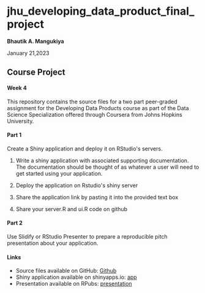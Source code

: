 # jhu_developing_data_product_final_project


**Bhautik A. Mangukiya**

January 21,2023

## Course Project

#### Week 4

This repository contains the source files for a two part peer-graded assignment
for the Developing Data Products course as part of the Data Science
Specialization offered through Coursera from Johns Hopkins University.

#### Part 1

Create a Shiny application and deploy it on RStudio's servers.

1. Write a shiny application with associated supporting documentation.
   The documentation should be thought of as whatever a user will need to get
   started using your application.

1. Deploy the application on Rstudio's shiny server

1. Share the application link by pasting it into the provided text box

1. Share your server.R and ui.R code on github

#### Part 2

Use Slidify or RStudio Presenter to prepare a reproducible pitch presentation
about your application.

#### Links

* Source files available on GitHub: <a href="https://github.com/bhautik-a-mangukiya/jhu_developing_data_product_final_project">Github</a>
* Shiny application available on shinyapps.io: <a href="https://jppaa6-bhautik-mangukiya.shinyapps.io/final_project/">app</a>
* Presentation available on RPubs: <a href="https://rpubs.com/bhautik_a_mangukiya/JHU_final_project">presentation</a>
